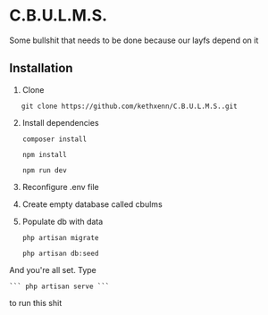 # C.B.U.L.M.S.
Some bullshit that needs to be done because our layfs depend on it
## Installation
1. Clone
 ```
    git clone https://github.com/kethxenn/C.B.U.L.M.S..git
 ```
2. Install dependencies
 
    ``` composer install ```

    ``` npm install ```
    
    ``` npm run dev ```

3. Reconfigure .env file    
4. Create empty database called cbulms
5. Populate db with data

    ``` php artisan migrate ```

    ``` php artisan db:seed ```
    
And you're all set. Type

    ``` php artisan serve ```
    
to run this shit
